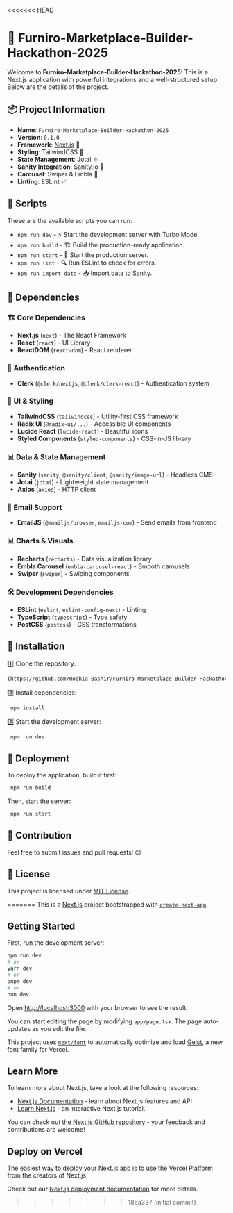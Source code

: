 <<<<<<< HEAD
# 🚀 Furniro-Marketplace-Builder-Hackathon-2025

Welcome to **Furniro-Marketplace-Builder-Hackathon-2025**! This is a Next.js application with powerful integrations and a well-structured setup. Below are the details of the project.

## 📦 Project Information

- **Name**: `Furniro-Marketplace-Builder-Hackathon-2025`
- **Version**: `0.1.0`
- **Framework**: [Next.js](https://nextjs.org/) 🚀
- **Styling**: TailwindCSS 🎨
- **State Management**: Jotai ⚛️
- **Sanity Integration**: Sanity.io 📝
- **Carousel**: Swiper & Embla 🎠
- **Linting**: ESLint ✅

## 📜 Scripts

These are the available scripts you can run:

- `npm run dev` - ⚡ Start the development server with Turbo Mode.
- `npm run build` - 🏗 Build the production-ready application.
- `npm run start` - 🚀 Start the production server.
- `npm run lint` - 🔍 Run ESLint to check for errors.
- `npm run import-data` - 📥 Import data to Sanity.

## 📂 Dependencies

### 🏗 Core Dependencies

- **Next.js** (`next`) - The React Framework
- **React** (`react`) - UI Library
- **ReactDOM** (`react-dom`) - React renderer

### 🔐 Authentication

- **Clerk** (`@clerk/nextjs`, `@clerk/clerk-react`) - Authentication system

### 🎨 UI & Styling

- **TailwindCSS** (`tailwindcss`) - Utility-first CSS framework
- **Radix UI** (`@radix-ui/...`) - Accessible UI components
- **Lucide React** (`lucide-react`) - Beautiful icons
- **Styled Components** (`styled-components`) - CSS-in-JS library

### 📊 Data & State Management

- **Sanity** (`sanity`, `@sanity/client`, `@sanity/image-url`) - Headless CMS
- **Jotai** (`jotai`) - Lightweight state management
- **Axios** (`axios`) - HTTP client

### 📧 Email Support

- **EmailJS** (`@emailjs/browser`, `emailjs-com`) - Send emails from frontend

### 📊 Charts & Visuals

- **Recharts** (`recharts`) - Data visualization library
- **Embla Carousel** (`embla-carousel-react`) - Smooth carousels
- **Swiper** (`swiper`) - Swiping components

### 🛠 Development Dependencies

- **ESLint** (`eslint`, `eslint-config-next`) - Linting
- **TypeScript** (`typescript`) - Type safety
- **PostCSS** (`postcss`) - CSS transformations

## 📜 Installation

1️⃣ Clone the repository:

```sh
(https://github.com/Roohia-Bashir/Furniro-Marketplace-Builder-Hackathon-2025.git)
```

2️⃣ Install dependencies:

```sh
 npm install
```

3️⃣ Start the development server:

```sh
 npm run dev
```

## 🚀 Deployment

To deploy the application, build it first:

```sh
 npm run build
```

Then, start the server:

```sh
 npm run start
```

## 🤝 Contribution

Feel free to submit issues and pull requests! 😊

## 📜 License

This project is licensed under [MIT License](LICENSE).

=======
This is a [Next.js](https://nextjs.org) project bootstrapped with [`create-next-app`](https://nextjs.org/docs/app/api-reference/cli/create-next-app).

## Getting Started

First, run the development server:

```bash
npm run dev
# or
yarn dev
# or
pnpm dev
# or
bun dev
```

Open [http://localhost:3000](http://localhost:3000) with your browser to see the result.

You can start editing the page by modifying `app/page.tsx`. The page auto-updates as you edit the file.

This project uses [`next/font`](https://nextjs.org/docs/app/building-your-application/optimizing/fonts) to automatically optimize and load [Geist](https://vercel.com/font), a new font family for Vercel.

## Learn More

To learn more about Next.js, take a look at the following resources:

- [Next.js Documentation](https://nextjs.org/docs) - learn about Next.js features and API.
- [Learn Next.js](https://nextjs.org/learn) - an interactive Next.js tutorial.

You can check out [the Next.js GitHub repository](https://github.com/vercel/next.js) - your feedback and contributions are welcome!

## Deploy on Vercel

The easiest way to deploy your Next.js app is to use the [Vercel Platform](https://vercel.com/new?utm_medium=default-template&filter=next.js&utm_source=create-next-app&utm_campaign=create-next-app-readme) from the creators of Next.js.

Check out our [Next.js deployment documentation](https://nextjs.org/docs/app/building-your-application/deploying) for more details.
>>>>>>> 18ea337 (initial commit)
